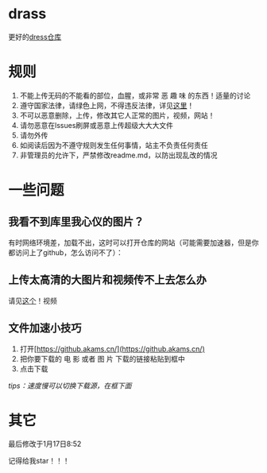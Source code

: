 # drass
更好的[dress仓库](https://github.com/akkarinnw/Dress)
# 规则
1. 不能上传无码的不能看的部位，血腥，或非常 恶 趣 味 的东西！适量的讨论
2. 遵守国家法律，请绿色上网，不得违反法律，详见[这里](https://www.gov.cn/zhengce/zhengceku/2020-11/25/content_5564110.htm)！
3. 不可以恶意删除，上传，修改其它人正常的图片，视频，网站！
4. 请勿恶意在lssues刷屏或恶意上传超级大大大文件
5. 请勿外传
6. 如阅读后因为不遵守规则发生任何事情，站主不负责任何责任
7. 非管理员的允许下，严禁修改readme.md，以防出现乱改的情况
# 一些问题
## 我看不到库里我心仪的图片？
有时网络环境差，加载不出，这时可以打开仓库的网站（可能需要加速器，但是你都访问上了github，怎么访问不了）：
## 上传太高清的大图片和视频传不上去怎么办
请见[这个](https://b23.tv/vS5tMr2)！视频
## 文件加速小技巧
1. 打开[https://github.akams.cn/](https://github.akams.cn/)
2. 把你要下载的 电 影 或者 图 片 下载的链接粘贴到框中
3. 点击下载
  
*tips：速度慢可以切换下载源，在框下面*
# 其它
最后修改于1月17日8:52
  
记得给我star！！！
